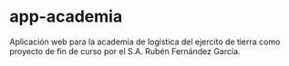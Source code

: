 # app-academia
Aplicación web para la academia de logística del ejercito de tierra como proyecto de fin de curso por el S.A. Rubén Fernández García.
